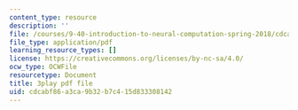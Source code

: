 ```yaml
---
content_type: resource
description: ''
file: /courses/9-40-introduction-to-neural-computation-spring-2018/cdcabf86a3ca9b32b7c415d833308142_fCqt07IXUPI.pdf
file_type: application/pdf
learning_resource_types: []
license: https://creativecommons.org/licenses/by-nc-sa/4.0/
ocw_type: OCWFile
resourcetype: Document
title: 3play pdf file
uid: cdcabf86-a3ca-9b32-b7c4-15d833308142
---
```

